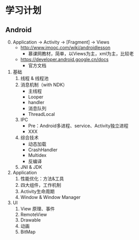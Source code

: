 # 学习计划

## Android

0. Application -> Activity -> [Fragment] -> Views
    * http://www.imooc.com/wiki/androidlesson
        * 慕课网教材，简单，以Views为主，xml为主，比较老
    * https://developer.android.google.cn/docs
        * 官方文档
1. 基础
    1. 线程 & 线程池
    1. 消息机制（with NDK）
        * 主线程
        * Looper
        * handler
        * 消息队列
        * ThreadLocal
    1. IPC
        * Pre：Android多进程、service、Activity独立进程
        * XXX
    1. 综合技术
        * 动态加载
        * CrashHandler
        * Multidex
        * 反编译
    1. JNI & JDK
2. Application
    1. 性能优化：方法&工具
    1. 四大组件，工作机制
    1. Activity生命周期
    1. Window & Window Manager
3. UI
    1. View 原理、事件
    1. RemoteView
    1. Drawable
    1. 动画
    1. BitMap